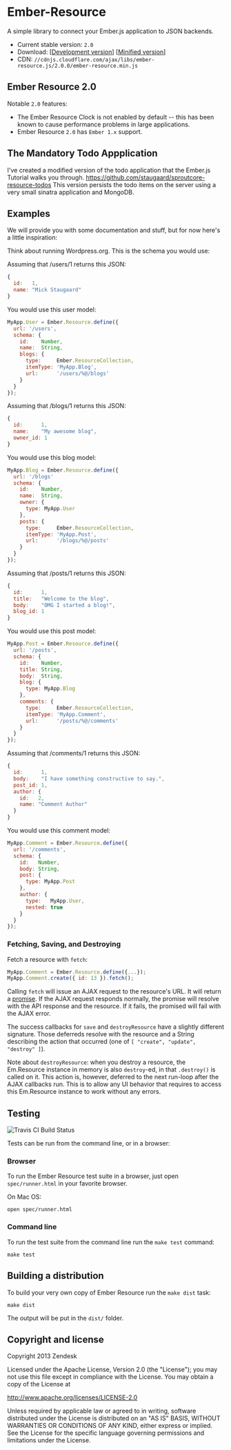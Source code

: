 # Ember-Resource

A simple library to connect your Ember.js application to JSON backends.

* Current stable version: `2.0`
* Download: \[[Development version][1]] \[[Minified version][2]]
* CDN: `//cdnjs.cloudflare.com/ajax/libs/ember-resource.js/2.0.0/ember-resource.min.js`

## Ember Resource 2.0

Notable `2.0` features:

* The Ember Resource Clock is not enabled by default -- this has been known to cause performance problems in large applications.
* Ember Resource `2.0` has `Ember 1.x` support.

## The Mandatory Todo Appplication

I've created a modified version of the todo application that the Ember.js Tutorial walks you through.
https://github.com/staugaard/sproutcore-resource-todos
This version persists the todo items on the server using a very small sinatra application and MongoDB.

## Examples

We will provide you with some documentation and stuff, but for now here's a little inspiration:

Think about running Wordpress.org. This is the schema you would use:

Assuming that /users/1 returns this JSON:

```javascript
{
  id:   1,
  name: "Mick Staugaard"
}
```

You would use this user model:

```javascript
MyApp.User = Ember.Resource.define({
  url: '/users',
  schema: {
    id:    Number,
    name:  String,
    blogs: {
      type:     Ember.ResourceCollection,
      itemType: 'MyApp.Blog',
      url:      '/users/%@/blogs'
    }
  }
});
```

Assuming that /blogs/1 returns this JSON:

```javascript
{
  id:      1,
  name:    "My awesome blog",
  owner_id: 1
}
```

You would use this blog model:

```javascript
MyApp.Blog = Ember.Resource.define({
  url: '/blogs'
  schema: {
    id:    Number,
    name:  String,
    owner: {
      type: MyApp.User
    },
    posts: {
      type:     Ember.ResourceCollection,
      itemType: 'MyApp.Post',
      url:      '/blogs/%@/posts'
    }
  }
});
```

Assuming that /posts/1 returns this JSON:

```javascript
{
  id:      1,
  title:   "Welcome to the blog",
  body:    "OMG I started a blog!",
  blog_id: 1
}
```

You would use this post model:

```javascript
MyApp.Post = Ember.Resource.define({
  url: '/posts',
  schema: {
    id:    Number,
    title: String,
    body:  String,
    blog: {
      type: MyApp.Blog
    },
    comments: {
      type:     Ember.ResourceCollection,
      itemType: 'MyApp.Comment',
      url:      '/posts/%@/comments'
    }
  }
});
```

Assuming that /comments/1 returns this JSON:

```javascript
{
  id:      1,
  body:    "I have something constructive to say.",
  post_id: 1,
  author: {
    id:   2,
    name: "Comment Author"
  }
}
```

You would use this comment model:

```javascript
MyApp.Comment = Ember.Resource.define({
  url: '/comments',
  schema: {
    id:   Number,
    body: String,
    post: {
      type: MyApp.Post
    },
    author: {
      type:   MyApp.User,
      nested: true
    }
  }
});
```

### Fetching, Saving, and Destroying

Fetch a resource with `fetch`:

```javascript
MyApp.Comment = Ember.Resource.define({...});
MyApp.Comment.create({ id: 13 }).fetch();
```

Calling `fetch` will issue an AJAX request to the resource's URL. It will
return a [promise](http://api.jquery.com/category/deferred-object/). If the
AJAX request responds normally, the promise will resolve with the API response
and the resource. If it fails, the promised will fail with the AJAX error.

The success callbacks for `save` and `destroyResource` have a slightly
different signature. Those deferreds resolve with the resource and a String
describing the action that occurred (one of
`[ "create", "update", "destroy" ]`).

Note about `destroyResource`: when you destroy a resource, the Em.Resource
instance in memory is also `destroy`-ed, in that `.destroy()` is called on
it. This action is, however, deferred to the next run-loop after the AJAX
callbacks run. This is to allow any UI behavior that requires to access this
Em.Resource instance to work without any errors.


## Testing

![Travis CI Build Status](https://api.travis-ci.org/zendesk/ember-resource.svg)

Tests can be run from the command line, or in a browser:

### Browser

To run the Ember Resource test suite in a browser, just open `spec/runner.html`
in your favorite browser.

On Mac OS:

    open spec/runner.html

### Command line

To run the test suite from the command line run the `make test` command:

    make test

## Building a distribution

To build your very own copy of Ember Resource run the `make dist` task:

    make dist

The output will be put in the `dist/` folder.

## Copyright and license

Copyright 2013 Zendesk

Licensed under the Apache License, Version 2.0 (the "License"); you may not use this file except in compliance with the License.
You may obtain a copy of the License at

http://www.apache.org/licenses/LICENSE-2.0

Unless required by applicable law or agreed to in writing, software distributed under the License is distributed on an "AS IS" BASIS, WITHOUT WARRANTIES OR CONDITIONS OF ANY KIND, either express or implied. See the License for the specific language governing permissions and limitations under the License.

[1]: https://cdnjs.cloudflare.com/ajax/libs/ember-resource.js/2.0.0/ember-resource.js
[2]: https://cdnjs.cloudflare.com/ajax/libs/ember-resource.js/2.0.0/ember-resource.min.js
[3]: http://semver.org/
[4]: https://github.com/zendesk/ember-resource/tree/2-0-stable

